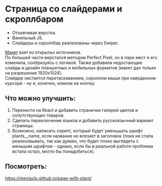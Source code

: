 # Страница со слайдерами и скроллбаром

  
* Отзывчивая верстка.  
* Ванильный JS.  
* Слайдеры и скроллбар реализованы через Swiper. 
  
[Макет](https://www.figma.com/file/PA7CqhfYElaTSDc0HNwmGusd/Greenco_Free_by_Schooljerkdesigns?type=design&node-id=0-2&mode=design&t=xZo1ZVPlyIBbY4V8-0) взят из открытых источников.  
По большей части верстался методом Perfect Pixel, но в паре мест я его изменила, сообразуясь с логикой. Также добавила недостающие слайды и дизайн планшетных и мобильных форматов (макет дан только на разрешение 1920х1024).  
Слайдер листается перетаскиванием, скроллом мыши при наведенном курсоре - ну и, конечно, кликом на кнопку.
  
## Что можно улучшить:
1. Перенести на React и добавить странички галерей цветов и сопутствующих товаров.
2. Сделать переключение языков и добавить русскоязычный вариант страницы.
3. Возможно, написать скрипт, который будет уменьшать шрифт plants__name, если название не влезает в заголовок (пока не стала реализовывать, так как думаю, что будет плохо выглядеть с меньшим шрифтом - однако, если бы в реальной работе проблема встала остро, могло бы понадобиться).

## Посмотреть:
https://meniaylo.github.io/page-with-plant/